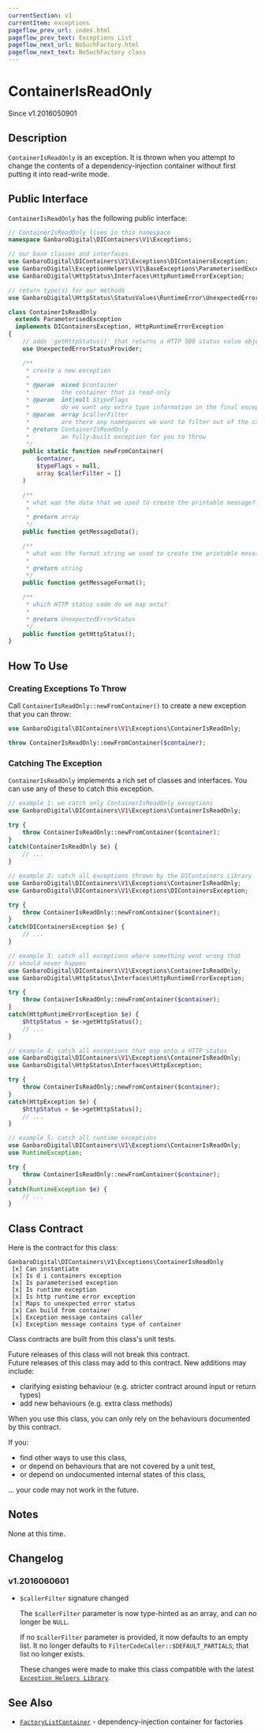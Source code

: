 ```yaml
---
currentSection: v1
currentItem: exceptions
pageflow_prev_url: index.html
pageflow_prev_text: Exceptions List
pageflow_next_url: NoSuchFactory.html
pageflow_next_text: NoSuchFactory class
---
```


# ContainerIsReadOnly

<div class="callout info" markdown="1">
Since v1.2016050901
</div>

## Description

`ContainerIsReadOnly` is an exception. It is thrown when you attempt to change the contents of a dependency-injection container without first putting it into read-write mode.

## Public Interface

`ContainerIsReadOnly` has the following public interface:

```php
// ContainerIsReadOnly lives in this namespace
namespace GanbaroDigital\DIContainers\V1\Exceptions;

// our base classes and interfaces
use GanbaroDigital\DIContainers\V1\Exceptions\DIContainersException;
use GanbaroDigital\ExceptionHelpers\V1\BaseExceptions\ParameterisedException;
use GanbaroDigital\HttpStatus\Interfaces\HttpRuntimeErrorException;

// return type(s) for our methods
use GanbaroDigital\HttpStatus\StatusValues\RuntimeError\UnexpectedErrorStatus;

class ContainerIsReadOnly
  extends ParameterisedException
  implements DIContainersException, HttpRuntimeErrorException
{
    // adds 'getHttpStatus()' that returns a HTTP 500 status value object
    use UnexpectedErrorStatusProvider;

    /**
     * create a new exception
     *
     * @param  mixed $container
     *         the container that is read-only
     * @param  int|null $typeFlags
     *         do we want any extra type information in the final exception message?
     * @param  array $callerFilter
     *         are there any namespaces we want to filter out of the call stack?
     * @return ContainerIsReadOnly
     *         an fully-built exception for you to throw
     */
    public static function newFromContainer(
        $container,
        $typeFlags = null,
        array $callerFilter = []
    )

    /**
     * what was the data that we used to create the printable message?
     *
     * @return array
     */
    public function getMessageData();

    /**
     * what was the format string we used to create the printable message?
     *
     * @return string
     */
    public function getMessageFormat();

    /**
     * which HTTP status code do we map onto?
     *
     * @return UnexpectedErrorStatus
     */
    public function getHttpStatus();
}
```

## How To Use

### Creating Exceptions To Throw

Call `ContainerIsReadOnly::newFromContainer()` to create a new exception that you can throw:

```php
use GanbaroDigital\DIContainers\V1\Exceptions\ContainerIsReadOnly;

throw ContainerIsReadOnly::newFromContainer($container);
```

### Catching The Exception

`ContainerIsReadOnly` implements a rich set of classes and interfaces. You can use any of these to catch this exception.

```php
// example 1: we catch only ContainerIsReadOnly exceptions
use GanbaroDigital\DIContainers\V1\Exceptions\ContainerIsReadOnly;

try {
    throw ContainerIsReadOnly::newFromContainer($container);
}
catch(ContainerIsReadOnly $e) {
    // ...
}
```

```php
// example 2: catch all exceptions thrown by the DIContainers Library
use GanbaroDigital\DIContainers\V1\Exceptions\ContainerIsReadOnly;
use GanbaroDigital\DIContainers\V1\Exceptions\DIContainersException;

try {
    throw ContainerIsReadOnly::newFromContainer($container);
}
catch(DIContainersException $e) {
    // ...
}
```

```php
// example 3: catch all exceptions where something went wrong that
// should never happen
use GanbaroDigital\DIContainers\V1\Exceptions\ContainerIsReadOnly;
use GanbaroDigital\HttpStatus\Interfaces\HttpRuntimeErrorException;

try {
    throw ContainerIsReadOnly::newFromContainer($container);
}
catch(HttpRuntimeErrorException $e) {
    $httpStatus = $e->getHttpStatus();
    // ...
}
```

```php
// example 4: catch all exceptions that map onto a HTTP status
use GanbaroDigital\DIContainers\V1\Exceptions\ContainerIsReadOnly;
use GanbaroDigital\HttpStatus\Interfaces\HttpException;

try {
    throw ContainerIsReadOnly::newFromContainer($container);
}
catch(HttpException $e) {
    $httpStatus = $e->getHttpStatus();
    // ...
}
```

```php
// example 5: catch all runtime exceptions
use GanbaroDigital\DIContainers\V1\Exceptions\ContainerIsReadOnly;
use RuntimeException;

try {
    throw ContainerIsReadOnly::newFromContainer($container);
}
catch(RuntimeException $e) {
    // ...
}
```

## Class Contract

Here is the contract for this class:

    GanbaroDigital\DIContainers\V1\Exceptions\ContainerIsReadOnly
     [x] Can instantiate
     [x] Is d i containers exception
     [x] Is parameterised exception
     [x] Is runtime exception
     [x] Is http runtime error exception
     [x] Maps to unexpected error status
     [x] Can build from container
     [x] Exception message contains caller
     [x] Exception message contains type of container

Class contracts are built from this class's unit tests.

<div class="callout success">
Future releases of this class will not break this contract.
</div>

<div class="callout info" markdown="1">
Future releases of this class may add to this contract. New additions may include:

* clarifying existing behaviour (e.g. stricter contract around input or return types)
* add new behaviours (e.g. extra class methods)
</div>

<div class="callout warning" markdown="1">
When you use this class, you can only rely on the behaviours documented by this contract.

If you:

* find other ways to use this class,
* or depend on behaviours that are not covered by a unit test,
* or depend on undocumented internal states of this class,

... your code may not work in the future.
</div>

## Notes

None at this time.

## Changelog

### v1.2016060601

* `$callerFilter` signature changed

  The `$callerFilter` parameter is now type-hinted as an array, and can no longer be `NULL`.

  If no `$callerFilter` parameter is provided, it now defaults to an empty list. It no longer defaults to `FilterCodeCaller::$DEFAULT_PARTIALS`; that list no longer exists.

  These changes were made to make this class compatible with the latest [`Exception Helpers Library`](http://ganbarodigital.github.io/php-mv-exception-helpers/).

## See Also

* [`FactoryListContainer`](../FactoryList/FactoryListContainer.html) - dependency-injection container for factories
